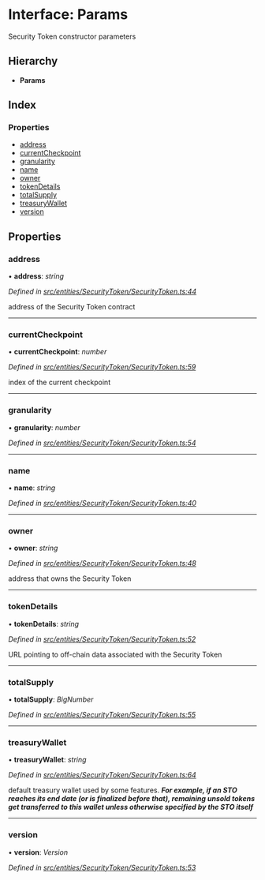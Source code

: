 # Interface: Params

Security Token constructor parameters

## Hierarchy

* **Params**

## Index

### Properties

* [address](_entities_securitytoken_securitytoken_.params.md#address)
* [currentCheckpoint](_entities_securitytoken_securitytoken_.params.md#currentcheckpoint)
* [granularity](_entities_securitytoken_securitytoken_.params.md#granularity)
* [name](_entities_securitytoken_securitytoken_.params.md#name)
* [owner](_entities_securitytoken_securitytoken_.params.md#owner)
* [tokenDetails](_entities_securitytoken_securitytoken_.params.md#tokendetails)
* [totalSupply](_entities_securitytoken_securitytoken_.params.md#totalsupply)
* [treasuryWallet](_entities_securitytoken_securitytoken_.params.md#treasurywallet)
* [version](_entities_securitytoken_securitytoken_.params.md#version)

## Properties

###  address

• **address**: *string*

*Defined in [src/entities/SecurityToken/SecurityToken.ts:44](https://github.com/PolymathNetwork/polymath-sdk/blob/e8bbc1e/src/entities/SecurityToken/SecurityToken.ts#L44)*

address of the Security Token contract

___

###  currentCheckpoint

• **currentCheckpoint**: *number*

*Defined in [src/entities/SecurityToken/SecurityToken.ts:59](https://github.com/PolymathNetwork/polymath-sdk/blob/e8bbc1e/src/entities/SecurityToken/SecurityToken.ts#L59)*

index of the current checkpoint

___

###  granularity

• **granularity**: *number*

*Defined in [src/entities/SecurityToken/SecurityToken.ts:54](https://github.com/PolymathNetwork/polymath-sdk/blob/e8bbc1e/src/entities/SecurityToken/SecurityToken.ts#L54)*

___

###  name

• **name**: *string*

*Defined in [src/entities/SecurityToken/SecurityToken.ts:40](https://github.com/PolymathNetwork/polymath-sdk/blob/e8bbc1e/src/entities/SecurityToken/SecurityToken.ts#L40)*

___

###  owner

• **owner**: *string*

*Defined in [src/entities/SecurityToken/SecurityToken.ts:48](https://github.com/PolymathNetwork/polymath-sdk/blob/e8bbc1e/src/entities/SecurityToken/SecurityToken.ts#L48)*

address that owns the Security Token

___

###  tokenDetails

• **tokenDetails**: *string*

*Defined in [src/entities/SecurityToken/SecurityToken.ts:52](https://github.com/PolymathNetwork/polymath-sdk/blob/e8bbc1e/src/entities/SecurityToken/SecurityToken.ts#L52)*

URL pointing to off-chain data associated with the Security Token

___

###  totalSupply

• **totalSupply**: *BigNumber*

*Defined in [src/entities/SecurityToken/SecurityToken.ts:55](https://github.com/PolymathNetwork/polymath-sdk/blob/e8bbc1e/src/entities/SecurityToken/SecurityToken.ts#L55)*

___

###  treasuryWallet

• **treasuryWallet**: *string*

*Defined in [src/entities/SecurityToken/SecurityToken.ts:64](https://github.com/PolymathNetwork/polymath-sdk/blob/e8bbc1e/src/entities/SecurityToken/SecurityToken.ts#L64)*

default treasury wallet used by some features.
***For example, if an STO reaches its end date (or is finalized before that), remaining unsold tokens get transferred to this wallet unless otherwise specified by the STO itself***

___

###  version

• **version**: *Version*

*Defined in [src/entities/SecurityToken/SecurityToken.ts:53](https://github.com/PolymathNetwork/polymath-sdk/blob/e8bbc1e/src/entities/SecurityToken/SecurityToken.ts#L53)*

